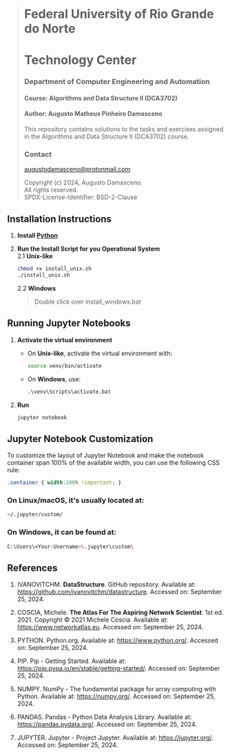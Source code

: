 > # Federal University of Rio Grande do Norte  
> # Technology Center  
> ### Department of Computer Engineering and Automation  
> #### Course: **Algorithms and Data Structure II (DCA3702)**  
> #### Author: **Augusto Matheus Pinheiro Damasceno**
>
> This repository contains solutions to the tasks and exercises assigned in the Algorithms and Data Structure II (DCA3702) course.
>
> ### Contact
> [augustodamasceno@protonmail.com](mailto:augustodamasceno@protonmail.com)
>
> Copyright (c) 2024, Augusto Damasceno.  
> All rights reserved.   
> SPDX-License-Identifier: BSD-2-Clause


## Installation Instructions

1. **Install [Python](https://www.python.org/downloads/)**

2. **Run the Install Script for you Operational System**  
    2.1 **Unix-like**  
    ```bash
    chmod +x install_unix.sh
    ./install_unix.sh
    ```
    2.2 **Windows**  
    > Double click over install_windows.bat 

## Running Jupyter Notebooks

1. **Activate the virtual environment**  
   - On **Unix-like**, activate the virtual environment with:
     ```bash
     source venv/bin/activate
     ```
   - On **Windows**, use:
     ```bat
     .\venv\Scripts\activate.bat
     ```

2. **Run**  
    ```bash
    jupyter notebook
    ```

## Jupyter Notebook Customization

To customize the layout of Jupyter Notebook and make the notebook container span 100% of the available width, you can use the following CSS rule:

```css
.container { width:100% !important; }
```

###  On Linux/macOS, it's usually located at:  
```bash
~/.jupyter/custom/ 
```

### On Windows, it can be found at:  
```bash
C:\Users\<Your-Username>\.jupyter\custom\
```

## References

1. IVANOVITCHM. **DataStructure**. GitHub repository. Available at: <https://github.com/ivanovitchm/datastructure>. Accessed on: September 25, 2024.

2. COSCIA, Michele. **The Atlas For The Aspiring Network Scientist**. 1st ed. 2021. Copyright © 2021 Michele Coscia. Available at: <https://www.networkatlas.eu>. Accessed on: September 25, 2024.

3. PYTHON. Python.org. Available at: <https://www.python.org/>. Accessed on: September 25, 2024.

4. PIP. Pip - Getting Started. Available at: <https://pip.pypa.io/en/stable/getting-started/>. Accessed on: September 25, 2024.

5. NUMPY. NumPy - The fundamental package for array computing with Python. Available at: <https://numpy.org/>. Accessed on: September 25, 2024.

6. PANDAS. Pandas - Python Data Analysis Library. Available at: <https://pandas.pydata.org/>. Accessed on: September 25, 2024.

7. JUPYTER. Jupyter - Project Jupyter. Available at: <https://jupyter.org/>. Accessed on: September 25, 2024.
